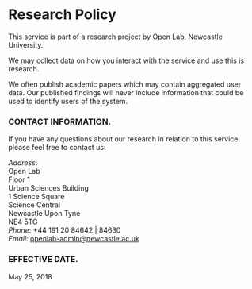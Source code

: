 # Research Policy

This service is part of a research project by Open Lab, Newcastle University.

We may collect data on how you interact with the service and use this is research.

We often publish academic papers which may contain aggregated user data. Our published findings will never include information that could be used to identify users of the system.

### CONTACT INFORMATION.
If you have any questions about our research in relation to this service please feel free to contact us:

*Address*:  
Open Lab  
Floor 1  
Urban Sciences Building  
1 Science Square  
Science Central  
Newcastle Upon Tyne  
NE4 5TG  
*Phone*: +44 191 20  84642 | 84630  
*Email*: openlab-admin@newcastle.ac.uk  

### EFFECTIVE DATE.
May 25, 2018
